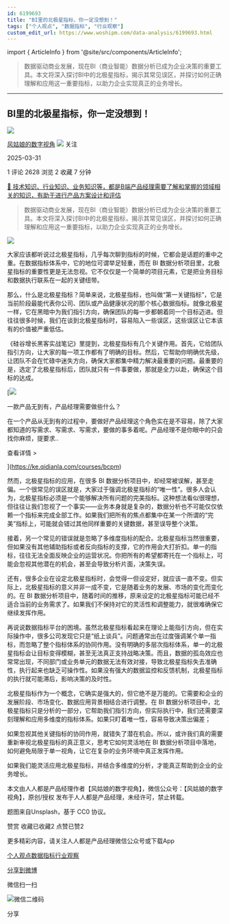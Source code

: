 ```yaml
---
id: 6199693
title: "BI里的北极星指标，你一定没想到！"
tags: ["个人观点", "数据指标", "行业观察"]
custom_edit_url: https://www.woshipm.com/data-analysis/6199693.html
---
```

import { ArticleInfo } from '@site/src/components/ArticleInfo';

<ArticleInfo
    author="风姑娘的数字视角"
    authorLink="https://www.woshipm.com/u/1573728"
    published="2025-03-31"
    views={2628}
    comments={1}
    collects={2}
/>

> 数据驱动商业发展，现在BI（商业智能）数据分析已成为企业决策的重要工具。本文将深入探讨BI中的北极星指标，揭示其常见误区，并探讨如何正确理解和应用这一重要指标，以助力企业实现真正的业务增长。

---

## BI里的北极星指标，你一定没想到！

[![](https://static.woshipm.com/view/woshipm_api_def_20240323203228_8010.jpg?imageView2/1/w/72/h/72/q/100)](https://www.woshipm.com/u/1573728)

[风姑娘的数字视角](https://www.woshipm.com/u/1573728) ![](https://static.woshipm.com/tag/1101_1@2x.png) 关注

2025-03-31

1 评论 2628 浏览 2 收藏 7 分钟

[🔗 技术知识、行业知识、业务知识等，都是B端产品经理需要了解和掌握的领域相关的知识，有助于进行产品方案设计和评估](https://ke.qidianla.com/courses/bcpm)

> 数据驱动商业发展，现在BI（商业智能）数据分析已成为企业决策的重要工具。本文将深入探讨BI中的北极星指标，揭示其常见误区，并探讨如何正确理解和应用这一重要指标，以助力企业实现真正的业务增长。

![](https://image.woshipm.com/2025/03/31/56005de4-0df9-11f0-aa0d-00163e09d72f.png)

大家应该都听说过北极星指标，几乎每次聊到指标的时候，它都会是话题的重中之重。在数据指标体系中，它的地位可谓举足轻重，而在 BI 数据分析项目里，北极星指标的重要性更是无法忽视。它不仅仅是一个简单的项目元素，它是把业务目标和数据执行联系在一起的关键纽带。

那么，什么是北极星指标？简单来说，北极星指标，也叫做“第一关键指标”，它是当前阶段最能代表你公司、团队或产品健康状况的那个核心数据指标。就像北极星一样，它在黑暗中为我们指引方向，确保团队的每一步都朝着同一个目标迈进。但往往很多时候，我们在谈到北极星指标时，容易陷入一些误区，这些误区让它本该有的价值被严重低估。

《硅谷增长黑客实战笔记》里提到，北极星指标有几个关键作用。首先，它给团队指引方向，让大家的每一项工作都有了明确的目标。然后，它帮助你明确优先级，让团队不会在忙碌中迷失方向，确保大家都集中精力解决最重要的问题。最重要的是，选定了北极星指标后，团队就只有一件事要做，那就是全力以赴，确保这个目标的达成。

[![](https://image.woshipm.com/2023/08/02/58dc678c-30e3-11ee-88e7-00163e0b5ff3.png)

一款产品无到有，产品经理需要做些什么？

在一个产品从无到有的过程中，要做好产品经理这个角色实在是不容易，除了大家都知道的写需求、写需求、写需求，要做的事多着呢。产品经理不是你眼中的只会找你麻烦，提要求..

查看详情 >

](https://ke.qidianla.com/courses/bcpm)

然而，北极星指标的应用，在很多 BI 数据分析项目中，却经常被误解，甚至走偏。一个很常见的误区就是，大家过于强调北极星指标的“唯一性”。很多人会认为，北极星指标必须是一个能够解决所有问题的完美指标。这种想法看似很理想，但往往让我们忽视了一个事实——业务本身就是复杂的，数据分析也不可能仅仅依赖一个指标来完成全部工作。如果我们把所有的焦点都集中在某一个所谓的“完美”指标上，可能就会错过其他同样重要的关键数据，甚至误导整个决策。

接着，另一个常见的错误就是忽略了多维度指标的配合。北极星指标当然很重要，但如果没有其他辅助指标或者反向指标的支撑，它的作用会大打折扣。单一的指标，往往无法全面反映企业的运营状况。你把所有的希望都寄托在一个指标上，可能会忽视其他潜在的机会，甚至会导致分析片面，决策失误。

还有，很多企业在设定北极星指标时，会觉得一但设定好，就应该一直不变。但实际上，北极星指标的意义并非一成不变，它是随着业务的发展、市场的变化而变化的。在 BI 数据分析项目中，随着时间的推移，原来设定的北极星指标可能已经不适合当前的业务需求了。如果我们不保持对它的灵活性和调整能力，就很难确保它继续发挥作用。

再说说数据指标平台的困境。虽然北极星指标看起来在理论上能指引方向，但在实际操作中，很多公司发现它只是“纸上谈兵”。问题通常出在过度强调某个单一指标，而忽略了整个指标体系的协同作用。没有明确的多层次指标体系，单一的北极星指标会让目标变得模糊，甚至无法真正支持战略决策。而且，数据的孤岛效应也常常出现，不同部门或业务单元的数据无法有效对接，导致北极星指标失去准确性，执行起来也缺乏可操作性。如果没有强大的数据监控和反馈机制，北极星指标的执行就可能滞后，影响决策的及时性。

北极星指标作为一个概念，它确实是强大的，但它绝不是万能的。它需要和企业的发展阶段、市场变化、数据应用背景相结合进行调整。在 BI 数据分析项目中，北极星指标只是分析的一部分，它帮助我们指引方向，但实际执行中，我们还需要深刻理解和应用多维度的指标体系。如果只盯着唯一性，容易导致决策出偏差；

如果忽视其他关键指标的协同作用，就错失了潜在机会。所以，或许我们真的需要重新审视北极星指标的真正意义，思考它如何灵活地在 BI 数据分析项目中落地，如何避免局限于单一视角，让它在复杂的业务环境中真正发挥作用。

如果我们能灵活应用北极星指标，并结合多维度的分析，才能真正帮助到企业的业务增长。

本文由人人都是产品经理作者【风姑娘的数字视角】，微信公众号：【风姑娘的数字视角】，原创/授权 发布于人人都是产品经理，未经许可，禁止转载。

题图来自Unsplash，基于 CC0 协议。

赞赏 收藏已收藏2 点赞已赞2

更多精彩内容，请关注人人都是产品经理微信公众号或下载App

[个人观点](https://www.woshipm.com/tag/%e4%b8%aa%e4%ba%ba%e8%a7%82%e7%82%b9)[数据指标](https://www.woshipm.com/tag/%e6%95%b0%e6%8d%ae%e6%8c%87%e6%a0%87)[行业观察](https://www.woshipm.com/tag/%e8%a1%8c%e4%b8%9a%e8%a7%82%e5%af%9f)

[分享到微博](https://service.weibo.com/share/share.php?appkey=2775287854&title=BI里的北极星指标，你一定没想到！&url=https://www.woshipm.com/data-analysis/6199693.html&pic=https://image.woshipm.com/2025/03/31/56005de4-0df9-11f0-aa0d-00163e09d72f.png)

微信扫一扫

![微信二维码](https://api.pwmqr.com/qrcode/create/?url=https://www.woshipm.com/data-analysis/6199693.html)

分享